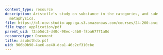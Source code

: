 ```yaml
---
content_type: resource
description: Aristotle's study on substance in the categories, and substance in the
  metaphysics.
file: https://ol-ocw-studio-app-qa.s3.amazonaws.com/courses/24-200-ancient-philosophy-fall-2004/966b9b904ae6ae40dca146c2cf310cbe_asubsthdo.pdf
file_type: application/pdf
parent_uid: f2ab5dc3-d40c-98ec-c4b0-f8ba67771a8d
resourcetype: Document
title: asubsthdo.pdf
uid: 966b9b90-4ae6-ae40-dca1-46c2cf310cbe
---
```

